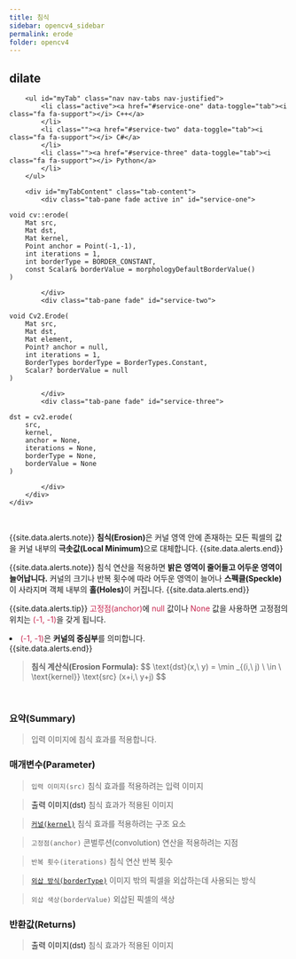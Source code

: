 ```yaml
---
title: 침식
sidebar: opencv4_sidebar
permalink: erode
folder: opencv4
---
```


<div class="row">
    <div class="col-lg-12">
        <h2 class="page-header">dilate</h2>
    </div>
    <div class="col-lg-12">

        <ul id="myTab" class="nav nav-tabs nav-justified">
            <li class="active"><a href="#service-one" data-toggle="tab"><i class="fa fa-support"></i> C++</a>
            </li>
            <li class=""><a href="#service-two" data-toggle="tab"><i class="fa fa-support"></i> C#</a>
            </li>
            <li class=""><a href="#service-three" data-toggle="tab"><i class="fa fa-support"></i> Python</a>
            </li>
        </ul>

        <div id="myTabContent" class="tab-content">
            <div class="tab-pane fade active in" id="service-one">
<pre class="prettyprint"><code class="language-cpp">void cv::erode(
    Mat src,
    Mat dst,
    Mat kernel,
    Point anchor = Point(-1,-1),
    int iterations = 1,
    int borderType = BORDER_CONSTANT,
    const Scalar& borderValue = morphologyDefaultBorderValue()
)</code></pre>
            </div>
            <div class="tab-pane fade" id="service-two">
<pre class="prettyprint"><code class="language-cs">void Cv2.Erode(
    Mat src,
    Mat dst, 
    Mat element,
    Point? anchor = null,
    int iterations = 1,
    BorderTypes borderType = BorderTypes.Constant,
    Scalar? borderValue = null
)</code></pre>
            </div>
            <div class="tab-pane fade" id="service-three">
<pre class="prettyprint"><code class="language-py">dst = cv2.erode(
    src, 
    kernel,
    anchor = None,
    iterations = None,
    borderType = None,
    borderValue = None
)</code></pre>
            </div>
        </div>
    </div>
</div>

<br>

{{site.data.alerts.note}}
<b>침식(Erosion)</b>은 커널 영역 안에 존재하는 모든 픽셀의 값을 커널 내부의 <b>극솟값(Local Minimum)</b>으로 대체합니다.
{{site.data.alerts.end}}

{{site.data.alerts.note}}
침식 연산을 적용하면 <b>밝은 영역이 줄어들고 어두운 영역이 늘어납니다.</b> 커널의 크기나 반복 횟수에 따라 어두운 영역이 늘어나 <b>스펙클(Speckle)</b>이 사라지며 객체 내부의 <b>홀(Holes)</b>이 커집니다.
{{site.data.alerts.end}}

{{site.data.alerts.tip}}
<font color="#c7254e">고정점(anchor)</font>에 <font color="#c7254e">null</font> 값이나 <font color="#c7254e">None</font> 값을 사용하면 고정점의 위치는 <font color="#c7254e">(-1, -1)</font>을 갖게 됩니다.<br>
<li class="alerts_li"><font color="#c7254e">(-1, -1)</font>은 <b>커널의 중심부</b>를 의미합니다.</li>
{{site.data.alerts.end}}

<blockquote class="formula">
<b>침식 계산식(Erosion Formula):</b>
$$ \text{dst}(x,\ y) = \min _{(i,\ j) \ \in \ \text{kernel}} \text{src} (x+i,\ y+j) $$
</blockquote>

<br>

### 요약(Summary)

> 입력 이미지에 침식 효과를 적용합니다.

### 매개변수(Parameter)

> `입력 이미지(src)` 침식 효과를 적용하려는 입력 이미지

> <a data-toggle="tooltip" data-original-title="{{site.data.glossary.only_C_CS}}">출력 이미지(dst)</a> 침식 효과가 적용된 이미지

> [`커널(kernel)`](getStructuringElement) 침식 효과를 적용하려는 구조 요소

> `고정점(anchor)` 콘벌루션(convolution) 연산을 적용하려는 지점

> `반복 횟수(iterations)` 침식 연산 반복 횟수

> [`외삽 방식(borderType)`](BorderTypes) 이미지 밖의 픽셀을 외삽하는데 사용되는 방식

> `외삽 색상(borderValue)` 외삽된 픽셀의 색상

### 반환값(Returns)

> <a data-toggle="tooltip" data-original-title="{{site.data.glossary.only_Python}}">출력 이미지(dst)</a> 침식 효과가 적용된 이미지
